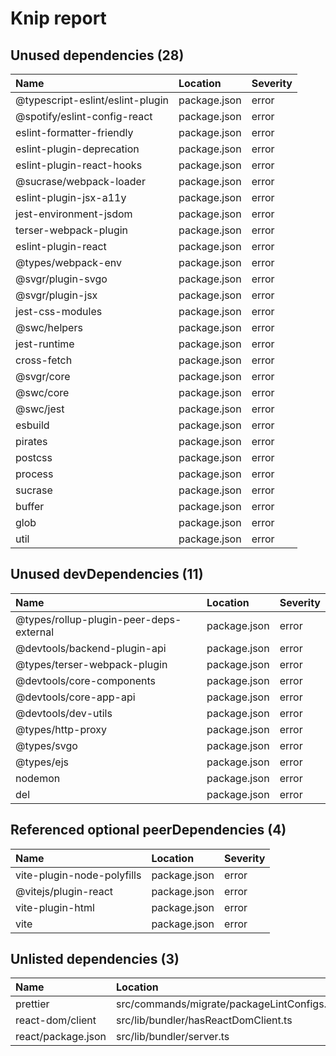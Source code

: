 # Knip report

## Unused dependencies (28)

| Name                             | Location     | Severity |
| :------------------------------- | :----------- | :------- |
| @typescript-eslint/eslint-plugin | package.json | error    |
| @spotify/eslint-config-react     | package.json | error    |
| eslint-formatter-friendly        | package.json | error    |
| eslint-plugin-deprecation        | package.json | error    |
| eslint-plugin-react-hooks        | package.json | error    |
| @sucrase/webpack-loader          | package.json | error    |
| eslint-plugin-jsx-a11y           | package.json | error    |
| jest-environment-jsdom           | package.json | error    |
| terser-webpack-plugin            | package.json | error    |
| eslint-plugin-react              | package.json | error    |
| @types/webpack-env               | package.json | error    |
| @svgr/plugin-svgo                | package.json | error    |
| @svgr/plugin-jsx                 | package.json | error    |
| jest-css-modules                 | package.json | error    |
| @swc/helpers                     | package.json | error    |
| jest-runtime                     | package.json | error    |
| cross-fetch                      | package.json | error    |
| @svgr/core                       | package.json | error    |
| @swc/core                        | package.json | error    |
| @swc/jest                        | package.json | error    |
| esbuild                          | package.json | error    |
| pirates                          | package.json | error    |
| postcss                          | package.json | error    |
| process                          | package.json | error    |
| sucrase                          | package.json | error    |
| buffer                           | package.json | error    |
| glob                             | package.json | error    |
| util                             | package.json | error    |

## Unused devDependencies (11)

| Name                                    | Location     | Severity |
| :-------------------------------------- | :----------- | :------- |
| @types/rollup-plugin-peer-deps-external | package.json | error    |
| @devtools/backend-plugin-api           | package.json | error    |
| @types/terser-webpack-plugin            | package.json | error    |
| @devtools/core-components              | package.json | error    |
| @devtools/core-app-api                 | package.json | error    |
| @devtools/dev-utils                    | package.json | error    |
| @types/http-proxy                       | package.json | error    |
| @types/svgo                             | package.json | error    |
| @types/ejs                              | package.json | error    |
| nodemon                                 | package.json | error    |
| del                                     | package.json | error    |

## Referenced optional peerDependencies (4)

| Name                       | Location     | Severity |
| :------------------------- | :----------- | :------- |
| vite-plugin-node-polyfills | package.json | error    |
| @vitejs/plugin-react       | package.json | error    |
| vite-plugin-html           | package.json | error    |
| vite                       | package.json | error    |

## Unlisted dependencies (3)

| Name               | Location                                   | Severity |
| :----------------- | :----------------------------------------- | :------- |
| prettier           | src/commands/migrate/packageLintConfigs.ts | error    |
| react-dom/client   | src/lib/bundler/hasReactDomClient.ts       | error    |
| react/package.json | src/lib/bundler/server.ts                  | error    |

